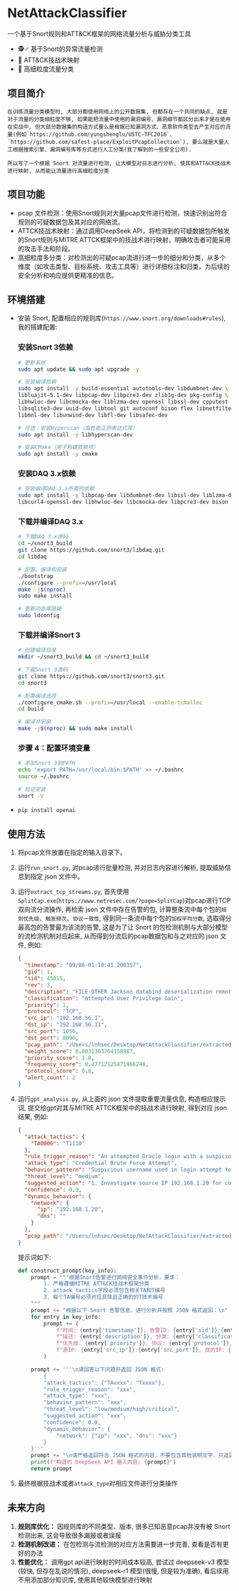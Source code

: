 # NetAttackClassifier
一个基于Snort规则和ATT&CK框架的网络流量分析与威胁分类工具

* 🕵️♂️ 基于Snort的异常流量检测
* 🎯 ATT&CK技战术映射
* 🧬 高细粒度流量分类

## 项目简介

	在训练流量分类模型时, 大部分都使用网络上的公开数据集, 但都存在一个共同的缺点, 就是对于流量的分类细粒度不够, 如果能把流量中使用的漏洞编号、漏洞细节都区分出来才是在使用在实战中, 但大部分数据集的构造方式要么是根据已知漏洞方式、恶意软件类型去产生对应的流量(例如`https://github.com/yungshenglu/USTC-TFC2016`、`https://github.com/safest-place/ExploitPcapCollection`), 要么就是大量人工根据搜索引擎、漏洞编号库等方式进行人工分类(我了解到的一些安全公司).

	所以写了一个根据 Snort 对流量进行检测, 让大模型对日志进行分析, 使其和ATT&CK技战术进行映射, 从而能让流量进行高细粒度分类

## 项目功能

* pcap 文件检测：使用Snort规则对大量pcap文件进行检测，快速识别出符合规则的可疑数据包及其对应的网络流。
* ATTCK技战术映射：通过调用DeepSeek API，将检测到的可疑数据包所触发的Snort规则与MITRE ATTCK框架中的技战术进行映射，明确攻击者可能采用的攻击手法和阶段。
* 高细粒度多分类：对检测出的可疑pcap流进行进一步的细分和分类，从多个维度（如攻击类型、目标系统、攻击工具等）进行详细标注和归类，为后续的安全分析和响应提供更精准的信息。

## 环境搭建

* 安装 Snort, 配置相应的规则库(`https://www.snort.org/downloads#rules`), 我的搭建配置:

  ### **安装Snort 3依赖**

  ```bash
  # 更新系统
  sudo apt update && sudo apt upgrade -y

  # 安装编译依赖
  sudo apt install -y build-essential autotools-dev libdumbnet-dev \
  libluajit-5.1-dev libpcap-dev libpcre3-dev zlib1g-dev pkg-config \
  libhwloc-dev libcmocka-dev liblzma-dev openssl libssl-dev cpputest \
  libsqlite3-dev uuid-dev libtool git autoconf bison flex libnetfilter-queue-dev \
  libmnl-dev libunwind-dev libfl-dev libsafec-dev

  # 可选：安装Hyperscan（高性能正则表达式库）
  sudo apt install -y libhyperscan-dev

  # 安装CMake（用于构建依赖项）
  sudo apt install -y cmake
  ```

  ### **安装DAQ 3.x依赖**

  ```bash
  # 安装编译DAQ 3.x所需的依赖
  sudo apt install -y libpcap-dev libdumbnet-dev libssl-dev liblzma-dev \
  libcurl4-openssl-dev libhwloc-dev libcmocka-dev libpcre3-dev bison flex
  ```

  ### **下载并编译DAQ 3.x**

  ```bash
  # 下载DAQ 3.x源码
  cd ~/snort3_build
  git clone https://github.com/snort3/libdaq.git
  cd libdaq

  # 配置、编译和安装
  ./bootstrap
  ./configure --prefix=/usr/local
  make -j$(nproc)
  sudo make install

  # 更新动态库链接
  sudo ldconfig
  ```

  ### **下载并编译Snort 3**

  ```bash
  # 创建编译目录
  mkdir ~/snort3_build && cd ~/snort3_build

  # 下载Snort 3源码
  git clone https://github.com/snort3/snort3.git
  cd snort3

  # 配置编译选项
  ./configure_cmake.sh --prefix=/usr/local --enable-tcmalloc
  cd build

  # 编译并安装
  make -j$(nproc) && sudo make install
  ```

  ### **步骤 4：配置环境变量**

  ```bash
  # 添加Snort 3到PATH
  echo 'export PATH=/usr/local/bin:$PATH' >> ~/.bashrc
  source ~/.bashrc

  # 验证安装
  snort -V
  ```

* ```bash
  pip install openai
  ```

## 使用方法

1. 将pcap文件放置在指定的输入目录下。
2. 运行`run_snort.py`, 对pcap进行批量检测, 并对日志内容进行解析, 提取威胁信息到指定 json 文件中。
3. 运行`extract_tcp_streams.py`, 首先使用`SplitCap.exe`(`https://www.netresec.com/?page=SplitCap`)对pcap进行TCP双向流分流操作, 再检索 json 文件中存在告警的包, 计算整条流中每个包的`规则优先级`、`触发频次`、`协议一致性`, 得到同一条流中每个包的`加权平均分数`, 选取得分最高包的告警最为该流的告警, 这是为了让 Snort 的包检测机制与大部分模型的流检测机制对应起来, 从而得到分流后的pcap数据包和与之对应的 json 文件, 例如:

    ```json
    {
      "timestamp": "09/06-01:18:41.206357",
      "gid": 1,
      "sid": 45015,
      "rev": 3,
      "description": "FILE-OTHER Jackson databind deserialization remote code execution attempt",
      "classification": "Attempted User Privilege Gain",
      "priority": 1,
      "protocol": "TCP",
      "src_ip": "192.168.56.1",
      "dst_ip": "192.168.56.11",
      "src_port": 1056,
      "dst_port": 8090,
      "pcap_path": "/Users/lnhsec/Desktop/NetAttackClassifier/extracted_streams/fastjson1224ldap/192.168.56.1_1056_to_192.168.56.11_8090.pcap",
      "weight_score": 0.8031363764158987,
      "priority_score": 1.0,
      "frequency_score": 0.47712125471966244,
      "protocol_score": 0.8,
      "alert_count": 2
    }
    ```

4. 运行`gpt_analysis.py`, 从上面的 json 文件提取重要流量信息, 构造相应提示词, 提交给gpt对其与MITRE ATTCK框架中的技战术进行映射, 得到对应 json 结果, 例如:

    ```json
    {
      "attack_tactics": {
        "TA0006": "T1110"
      },
      "rule_trigger_reason": "An attempted Oracle login with a suspicious username triggered a misparsed login response alert",
      "attack_type": "Credential Brute Force Attempt",
      "behavior_pattern": "Suspicious username used in login attempt to Oracle server via TCP/1521",
      "threat_level": "medium",
      "suggested_action": "1. Investigate source IP 192.168.1.20 for compromise 2. Review Oracle account activity 3. Enforce strong authentication policies",
      "confidence": 0.9,
      "dynamic_behavior": {
        "network": {
          "ip": "192.168.1.20",
          "dns": ""
        }
      },
      "pcap_path": "/Users/lnhsec/Desktop/NetAttackClassifier/extracted_streams/msf_oracle_sid_brute/192.168.1.20_1521_to_192.168.1.14_34055.pcap"
    }

    ```

    提示词如下:

    ```python
    def construct_prompt(key_info):
        prompt = """根据Snort告警进行网络安全事件分析，要求：
            1. 严格遵循MITRE ATT&CK技战术框架分类
            2. attack_tactics字段必须包含相关TA和T编号
            3. 每个TA编号必须对应具体且正确的的T技术编号
        """
        prompt += "根据以下 Snort 告警信息，进行分析并按照 JSON 格式返回：\n"
        for entry in key_info:
            prompt += (
                f"时间: {entry['timestamp']}, 告警ID: {entry['sid']}:{entry['gid']}:{entry['rev']}, "
                f"描述: {entry['description']}, 分类: {entry['classification']}, "
                f"优先级: {entry['priority']}, 协议: {entry['protocol']}, "
                f"源IP: {entry['src_ip']}:{entry['src_port']}, 目的IP: {entry['dst_ip']}:{entry['dst_port']}\n"
            )

        prompt += '''\n请回答以下问题并返回 JSON 格式:
            {
            "attack_tactics": {"TAxxxx": "Txxxx"},
            "rule_trigger_reason": "xxx",
            "attack_type": "xxx",
            "behavior_pattern": "xxx",
            "threat_level": "low/medium/high/critical",
            "suggested_action": "xxx",
            "confidence": 0.9,
            "dynamic_behavior": {
                "network": {"ip": "xxx", "dns": "xxx"}
            }
        }'''
        prompt += "\n请严格返回符合 JSON 格式的内容，不要包含其他说明文字，只返回 JSON 串。"
        print(f"构造的 DeepSeek API 输入内容: {prompt}")
        return prompt
    ```

5. 最终根据技战术或者`attack_type`对相应文件进行分类操作

## 未来方向

1. **规则库优化：** 因规则库的不同类型、版本, 很多已知恶意pcap并没有被 Snort 检测出来, 这会导致很多漏报或者误报
2. **检测机制改进：** 在包检测与流检测的对应方法需要进一步完善, 查看是否有更好的办法
3. **性能优化：** 调用gpt api进行映射的时间成本较高, 尝试过 deepseek-v3 模型(较快, 但存在乱说的情况), deepseek-r1 模型(很慢, 但是较为准确), 看后续用不用添加部分知识库, 使用其他较快模型进行映射